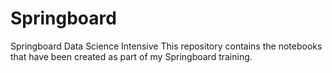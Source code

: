 # Springboard
Springboard Data Science Intensive
This repository contains the notebooks that have been created as part of my Springboard training.

